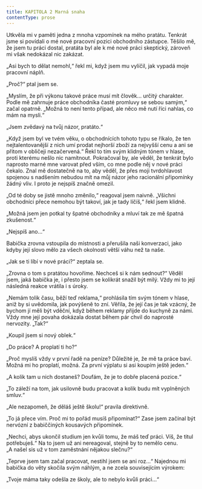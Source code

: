 ```yaml
---
title: KAPITOLA 2 Marná snaha
contentType: prose
---
```


<section>

Utkvěla mi v paměti jedna z mnoha vzpomínek na mého pratátu. Tenkrát jsme si povídali o mé nové pracovní pozici obchodního zástupce. Těšilo mě, že jsem tu práci dostal, pratáta byl ale k mé nové práci skeptický, zároveň mi však nedokázal nic zakázat.

„Asi bych to dělat nemohl,“ řekl mi, když jsem mu vylíčil, jak vypadá moje pracovní náplň.

„Proč?“ ptal jsem se.

„Myslím, že při výkonu takové práce musí mít člověk… určitý charakter. Podle mě zahrnuje práce obchodníka časté promluvy se sebou samým,“ začal opatrně. „Možná to není tento případ, ale něco mě nutí říci nahlas, co mám na mysli.“

„Jsem zvědavý na tvůj názor, pratáto.“

„Když jsem byl ve tvém věku, o obchodnících tohoto typu se říkalo, že ten nejtalentovanější z nich umí prodat nejhorší zboží za nejvyšší cenu a ani se přitom v obličeji nezačervená.“ Řekl to tím svým klidným tónem v hlase, proti kterému nešlo nic namítnout. Pokračoval by, ale věděl, že tenkrát bylo naprosto marné mne varovat před vším, co mne podle něj v nové práci čekalo. Znal mě dostatečně na to, aby věděl, že přes moji tvrdohlavost spojenou s nadšením nebudou mít na můj názor jeho racionální připomínky žádný vliv. I proto je nejspíš značně omezil.

„Od té doby se jistě mnoho změnilo,“ reagoval jsem naivně. „Všichni obchodníci přece nemohou být takoví, jak je tady líčíš,“ řekl jsem klidně.

„Možná jsem jen potkal ty špatné obchodníky a mluví tak ze mě špatná zkušenost.“

„Nejspíš ano…“

Babička zrovna vstoupila do místnosti a přerušila naši konverzaci, jako kdyby její slovo mělo za všech okolností větší váhu než ta naše.

„Jak se ti líbí v nové práci?“ zeptala se.

„Zrovna o tom s pratátou hovoříme. Nechceš si k nám sednout?“ Věděl jsem, jaká babička je, i přesto jsem se kolikrát snažil být milý. Vždy mi to její následná reakce vrátila i s úroky.

„Nemám tolik času, běží teď reklama,“ prohlásila tím svým tónem v hlase, aniž by si uvědomila, jak povýšeně to zní. Věřila, že její čas je tak vzácný, že bychom jí měli být vděční, když během reklamy přijde do kuchyně za námi. Vždy mne její povaha dokázala dostat během pár chvil do naprosté nervozity. „Tak?“

„Koupil jsem si nový oblek.“

„Do práce? A proplatí ti ho?“

„Proč myslíš vždy v první řadě na peníze? Důležité je, že mě ta práce baví. Možná mi ho proplatí, možná. Za první výplatu si asi koupím ještě jeden.“

„A kolik tam u nich dostaneš? Doufám, že je to dobře placená pozice.“

„To záleží na tom, jak usilovně budu pracovat a kolik budu mít vyplněných smluv.“

„Ale nezapomeň, že děláš ještě školu!“ pravila direktivně.

„To já přece vím. Proč mi to pořád musíš připomínat?“ Zase jsem začínal být nervózní z babiččiných kousavých připomínek.

„Nechci, abys ukončil studium jen kvůli tomu, že máš teď práci. Víš, že titul potřebuješ.“ Na to jsem už ani nereagoval, stejně by to nemělo cenu. „A našel sis už v tom zaměstnání nějakou slečnu?“

„Teprve jsem tam začal pracovat, nestihl jsem se ani roz…“ Najednou mi babička do věty skočila svým náhlým, a ne zcela souvisejícím výrokem:

„Tvoje máma taky odešla ze školy, ale to nebylo kvůli práci…“

</section>
